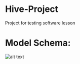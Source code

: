 # Hive-Project
 Project for testing software lesson 
# Model Schema:
![alt text](./model-schema.jpg)